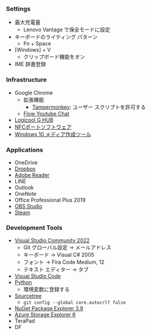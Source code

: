 ### Settings
- 最大充電量
  - Lenovo Vantage で保全モードに設定
- キーボードのライティング パターン
  - Fn + Space
- [Windows] + V
  - クリップボード機能をオン
- IME 辞書登録

### Infrastructure
- Google Chrome
  - 拡張機能
    - [Tampermonkey](chrome://extensions/?id=dhdgffkkebhmkfjojejmpbldmpobfkfo): ユーザー スクリプトを許可する
  - [Flow Youtube Chat](https://greasyfork.org/ja/scripts/411442-flow-youtube-chat)
- [Logicool G HUB](https://gaming.logicool.co.jp/ja-jp/innovation/g-hub.html)
- [NFCポートソフトウェア](https://www.sony.co.jp/Products/felica/consumer/support/download/nfcportsoftware.html)
- [Windows 10 メディア作成ツール](https://www.microsoft.com/ja-jp/software-download/windows10)

### Applications
- OneDrive
- [Dropbox](https://www.dropbox.com/desktop)
- [Adobe Reader](https://get.adobe.com/jp/reader/)
- LINE
- Outlook
- OneNote
- Office Professional Plus 2019
- [OBS Studio](https://obsproject.com/)
- [Steam](https://store.steampowered.com/)

### Development Tools
- [Visual Studio Community 2022](https://visualstudio.microsoft.com/ja/vs/community/)
  - Git グローバル設定 → メールアドレス
  - キーボード → Visual C# 2005
  - フォント → Fira Code Medium, 12
  - テキスト エディター → タブ
- [Visual Studio Code](https://code.visualstudio.com/)
- [Python](https://www.python.org/downloads/)
  - 環境変数に登録する
- [Sourcetree](https://www.sourcetreeapp.com/)
  - `git config --global core.autocrlf false`
- [NuGet Package Explorer 3.9](http://npe.codeplex.com/)
- [Azure Storage Explorer 6](http://azurestorageexplorer.codeplex.com/)
- TeraPad
- DF
